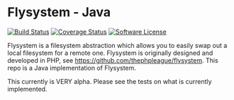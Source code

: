 # Flysystem - Java

[![Build Status](https://travis-ci.org/zegerhoogeboom/flysystem-java.svg?branch=master)](https://travis-ci.org/zegerhoogeboom/flysystem-java)
[![Coverage Status](https://coveralls.io/repos/zegerhoogeboom/flysystem-java/badge.svg?branch=master&service=github)](https://coveralls.io/github/zegerhoogeboom/flysystem-java?branch=master)
[![Software License](https://img.shields.io/badge/license-MIT-brightgreen.svg?style=flat-square)](LICENSE)

Flysystem is a filesystem abstraction which allows you to easily swap out a local filesystem for a remote one.
Flysystem is originally designed and developed in PHP, see https://github.com/thephpleague/flysystem.
This repo is a Java implementation of Flysystem.

This currently is VERY alpha. Please see the tests on what is currently implemented.